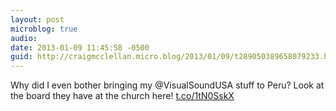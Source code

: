 ```yaml
---
layout: post
microblog: true
audio: 
date: 2013-01-09 11:45:58 -0500
guid: http://craigmcclellan.micro.blog/2013/01/09/t289050389658079233.html
---
```

Why did I even bother bringing my @VisualSoundUSA stuff to Peru? Look at the board they have at the church here! [t.co/1tN0SskX](http://t.co/1tN0SskX)
